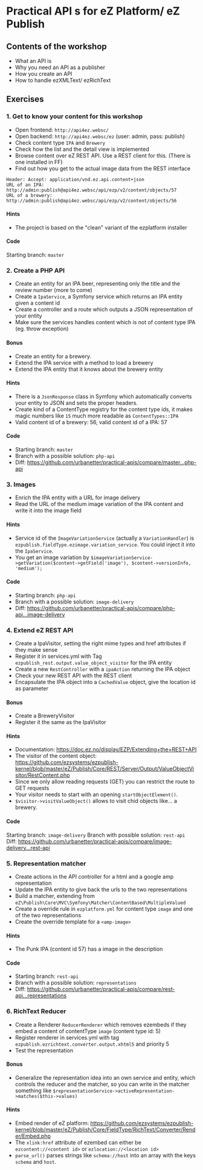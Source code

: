 # Practical API s for eZ Platform/ eZ Publish

## Contents of the workshop
* What an API is
* Why you need an API as a publisher
* How you create an API
* How to handle ezXMLText/ ezRichText

## Exercises

### 1. Get to know your content for this workshop

* Open frontend: `http://api4ez.websc/`
* Open backend: `http://api4ez.websc/ez` (user: admin, pass: publish)
* Check content type `IPA` and `Brewery`
* Check how the list and the detail view is implemented
* Browse content over eZ REST API. Use a REST client for this. (There is one installed in FF) 
* Find out how you get to the actual image data from the REST interface

```
Header: Accept: application/vnd.ez.api.content+json
URL of an IPA: http://admin:publish@api4ez.websc/api/ezp/v2/content/objects/57
URL of a brewery: http://admin:publish@api4ez.websc/api/ezp/v2/content/objects/56
```    

#### Hints
* The project is based on the "clean" variant of the ezplatform installer

#### Code
Starting branch: `master`

### 2. Create a PHP API

* Create an entity for an IPA beer, representing only the title and the review number (more to come)
* Create a `IpaService`, a Symfony service which returns an IPA entity given a content id
* Create a controller and a route which outputs a JSON representation of your entity
* Make sure the services handles content which is not of content type IPA (eg. throw exception)

#### Bonus
* Create an entity for a brewery.
* Extend the IPA service with a method to load a brewery 
* Extend the IPA entity that it knows about the brewery entity

#### Hints
* There is a `JsonResponse` class in Symfony which automatically converts your entity to JSON and sets the proper headers.
* Create kind of a ContentType registry for the content type ids, it makes magic numbers like `15` much more readable as `ContentTypes::IPA`
* Valid content id of a brewery: 56, valid content id of a IPA: 57

#### Code
* Starting branch: `master`
* Branch with a possible solution: `php-api`
* Diff: https://github.com/urbanetter/practical-apis/compare/master...php-api

### 3. Images

* Enrich the IPA entity with a URL for image delivery
* Read the URL of the medium image variation of the IPA content and write it into the image field

#### Hints
* Service id of the `ImageVariationService` (actually a `VariationHandler`) is `ezpublish.fieldType.ezimage.variation_service`. You could inject it into the `IpaService`.
* You get an image variation by `$imageVariationService->getVariation($content->getField('image'), $content->versionInfo, 'medium');`

#### Code
* Starting branch: `php-api`
* Branch with a possible solution: `image-delivery`
* Diff: https://github.com/urbanetter/practical-apis/compare/php-api...image-delivery


### 4. Extend eZ REST API

* Create a IpaVisitor, setting the right mime types and href attributes if they make sense
* Register it in services.yml with Tag `ezpublish_rest.output.value_object_visitor` for the IPA entity
* Create a new `RestController` with a `ipaAction` returning the IPA object
* Check your new REST API with the REST client
* Encapsulate the IPA object into a `CachedValue` object, give the location id as parameter

#### Bonus
* Create a BreweryVisitor
* Register it the same as the IpaVisitor


#### Hints
* Documentation: https://doc.ez.no/display/EZP/Extending+the+REST+API
* The visitor of the content object: https://github.com/ezsystems/ezpublish-kernel/blob/master/eZ/Publish/Core/REST/Server/Output/ValueObjectVisitor/RestContent.php
* Since we only allow reading requests (GET) you can restrict the route to GET requests
* Your visitor needs to start with an opening `startObjectElement()`.
* `$visitor->visitValueObject()` allows to visit chid objects like... a brewery.

#### Code
Starting branch: `image-delivery`
Branch with possible solution: `rest-api`
Diff: https://github.com/urbanetter/practical-apis/compare/image-delivery...rest-api

### 5. Representation matcher
* Create actions in the API controller for a html and a google amp representation
* Update the IPA entity to give back the urls to the two representations
* Build a matcher, extending from `eZ\Publish\Core\MVC\Symfony\Matcher\ContentBased\MultipleValued`
* Create a override rule in `ezplatform.yml` for content type `image` and one of the two representations
* Create the override template for a `<amp-image>`

#### Hints
* The Punk IPA (content id 57) has a image in the description

#### Code
* Starting branch: `rest-api`
* Branch with a possible solution: `representations`
* Diff: https://github.com/urbanetter/practical-apis/compare/rest-api...representations

### 6. RichText Reducer
* Create a Renderer `ReducerRenderer` which removes ezembeds if they embed a content of contentType `image` (content type id: 5)
* Register renderer in services.yml with tag `ezpublish.ezrichtext.converter.output.xhtml5` and priority 5
* Test the representation

#### Bonus
* Generalize the representation idea into an own service and entity, which controls the reducer and the matcher, so you can write in the matcher something like `$representationService->activeRepresentation->matches($this->values)`

#### Hints
* Embed render of eZ platform:  https://github.com/ezsystems/ezpublish-kernel/blob/master/eZ/Publish/Core/FieldType/RichText/Converter/Render/Embed.php
* The `xlink:href` attribute of ezembed can either be `ezcontent://<content id>` or `ezlocation://<location id>`
* `parse_url()` parses strings like `schema://host` into an array with the keys `schema` and `host`.